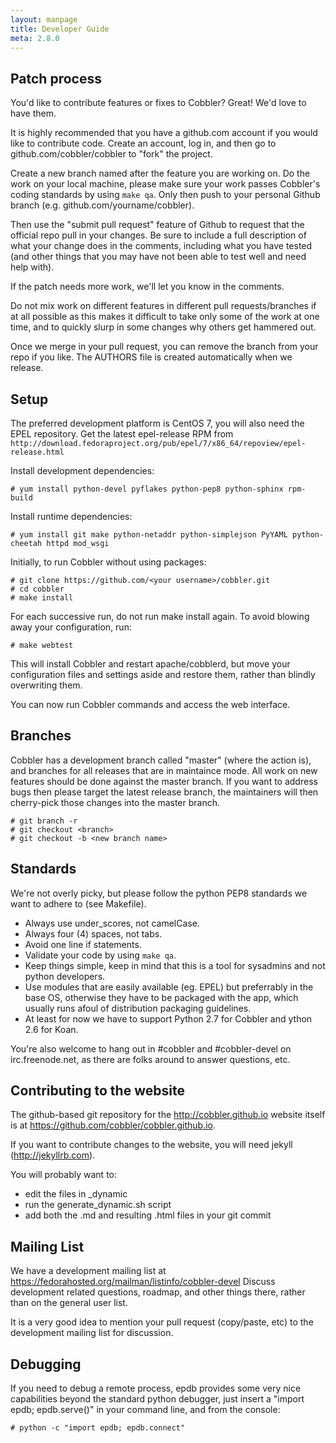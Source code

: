 ```yaml
---
layout: manpage
title: Developer Guide
meta: 2.8.0
---
```


Patch process
-------------

You'd like to contribute features or fixes to Cobbler? Great! We'd love to have them.

It is highly recommended that you have a github.com account if you would like to contribute code. Create an account, log in, and then go to github.com/cobbler/cobbler to "fork" the project.

Create a new branch named after the feature you are working on. Do the work on your local machine, please make sure your work passes Cobbler's coding standards by using `make qa`. Only then push to your personal Github branch (e.g. github.com/yourname/cobbler).

Then use the "submit pull request" feature of Github to request that the official repo pull in your changes. Be sure to include a full description of what your change does in the comments, including what you have tested (and other things that you may have not been able to test well and need help with).

If the patch needs more work, we'll let you know in the comments.

Do not mix work on different features in different pull requests/branches if at all possible as this makes it difficult to take only some of the work at one time, and to quickly slurp in some changes why others get hammered out.

Once we merge in your pull request, you can remove the branch from your repo if you like. The AUTHORS file is created automatically when we release.


Setup
-----

The preferred development platform is CentOS 7, you will also need the EPEL repository.
Get the latest epel-release RPM from ``http://download.fedoraproject.org/pub/epel/7/x86_64/repoview/epel-release.html``

Install development dependencies:

    # yum install python-devel pyflakes python-pep8 python-sphinx rpm-build

Install runtime dependencies:


    # yum install git make python-netaddr python-simplejson PyYAML python-cheetah httpd mod_wsgi

Initially, to run Cobbler without using packages:

    # git clone https://github.com/<your username>/cobbler.git
    # cd cobbler
    # make install

For each successive run, do not run make install again. To avoid blowing away your configuration, run:

    # make webtest

This will install Cobbler and restart apache/cobblerd, but move your configuration files and settings aside and restore them, rather than blindly overwriting them.

You can now run Cobbler commands and access the web interface.


Branches
--------

Cobbler has a development branch called "master" (where the action is), and branches for all releases that are in maintaince mode. All work on new features should be done against the master branch. If you want to address bugs then please target the latest release branch, the maintainers will then cherry-pick those changes into the master branch.

    # git branch -r
    # git checkout <branch>
    # git checkout -b <new branch name>


Standards
---------

We're not overly picky, but please follow the python PEP8 standards we want to adhere to (see Makefile).

* Always use under_scores, not camelCase.
* Always four (4) spaces, not tabs.
* Avoid one line if statements.
* Validate your code by using ``make qa``.
* Keep things simple, keep in mind that this is a tool for sysadmins and not python developers.
* Use modules that are easily available (eg. EPEL) but preferrably in the base OS, otherwise they have to be packaged with the app, which usually runs afoul of distribution packaging guidelines.
* At least for now we have to support Python 2.7 for Cobbler and ython 2.6 for Koan.

You're also welcome to hang out in #cobbler and #cobbler-devel on irc.freenode.net, as there are folks around to answer questions, etc.


Contributing to the website
---------------------------

The github-based git repository for the http://cobbler.github.io website itself is at https://github.com/cobbler/cobbler.github.io.

If you want to contribute changes to the website, you will need jekyll (http://jekyllrb.com).

You will probably want to:

* edit the files in _dynamic
* run the generate_dynamic.sh script
* add both the .md and resulting .html files in your git commit


Mailing List
------------

We have a development mailing list at https://fedorahosted.org/mailman/listinfo/cobbler-devel
Discuss development related questions, roadmap, and other things there, rather than on the general user list.

It is a very good idea to mention your pull request (copy/paste, etc) to the development mailing list for discussion.


Debugging
---------

If you need to debug a remote process, epdb provides some very nice capabilities beyond the standard python debugger, just insert a "import epdb; epdb.serve()" in your command line, and from the console:

    # python -c "import epdb; epdb.connect"


